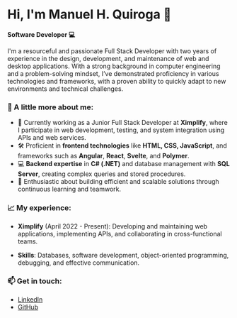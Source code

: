# Hi, I'm Manuel H. Quiroga 👋

**Software Developer :computer:**

I'm a resourceful and passionate Full Stack Developer with two years of experience in the design, development, and maintenance of web and desktop applications. With a strong background in computer engineering and a problem-solving mindset, I’ve demonstrated proficiency in various technologies and frameworks, with a proven ability to quickly adapt to new environments and technical challenges.

### 🌟 A little more about me:
- 💼 Currently working as a Junior Full Stack Developer at **Ximplify**, where I participate in web development, testing, and system integration using APIs and web services.
- 🛠️ Proficient in **frontend technologies** like **HTML, CSS, JavaScript**, and frameworks such as **Angular**, **React**, **Svelte**, and **Polymer**.
- 💻 **Backend expertise** in **C# (.NET)** and database management with **SQL Server**, creating complex queries and stored procedures.
- 🚀 Enthusiastic about building efficient and scalable solutions through continuous learning and teamwork.

### 📈 My experience:
- **Ximplify** (April 2022 - Present): Developing and maintaining web applications, implementing APIs, and collaborating in cross-functional teams.

- **Skills**: Databases, software development, object-oriented programming, debugging, and effective communication.

### 📫 Get in touch:
- [LinkedIn](https://www.linkedin.com/in/manuelhquiroga/)
- [GitHub](https://github.com/manuelhquiroga)


<!--
**ManuelQuiroga03/ManuelQuiroga03** is a ✨ _special_ ✨ repository because its `README.md` (this file) appears on your GitHub profile.

Here are some ideas to get you started:

- 🔭 I’m currently working on ...
- 🌱 I’m currently learning ...
- 👯 I’m looking to collaborate on ...
- 🤔 I’m looking for help with ...
- 💬 Ask me about ...
- 📫 How to reach me: ...
- 😄 Pronouns: ...
- ⚡ Fun fact: ...
-->
